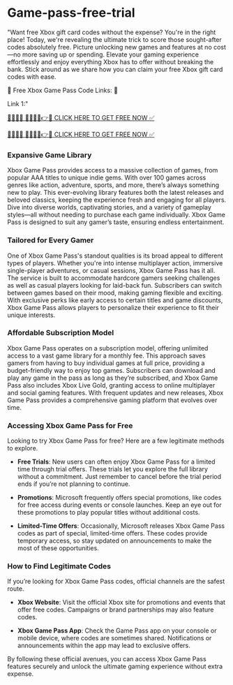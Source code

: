 # Game-pass-free-trial

"Want free Xbox gift card codes without the expense? You're in the right place! Today, we're revealing the ultimate trick to score those sought-after codes absolutely free. Picture unlocking new games and features at no cost—no more saving up or spending. Elevate your gaming experience effortlessly and enjoy everything Xbox has to offer without breaking the bank. Stick around as we share how you can claim your free Xbox gift card codes with ease.



💯 Free Xbox Game Pass Code Links: 💯

Link 1:"




[🔴🔴✅🆓 🎁🎁🎁🎁👉✅ CLICK HERE TO GET FREE NOW ✅](https://fast.bestclickoffer.xyz/xbox.html)

[🔴🔴✅🆓 🎁🎁🎁🎁👉✅ CLICK HERE TO GET FREE NOW ✅](https://fast.bestclickoffer.xyz/xbox.html)



### Expansive Game Library


Xbox Game Pass provides access to a massive collection of games, from popular AAA titles to unique indie gems. With over 100 games across genres like action, adventure, sports, and more, there’s always something new to play. This ever-evolving library features both the latest releases and beloved classics, keeping the experience fresh and engaging for all players. Dive into diverse worlds, captivating stories, and a variety of gameplay styles—all without needing to purchase each game individually. Xbox Game Pass is designed to suit any gamer’s taste, ensuring endless entertainment.




### Tailored for Every Gamer

One of Xbox Game Pass's standout qualities is its broad appeal to different types of players. Whether you're into intense multiplayer action, immersive single-player adventures, or casual sessions, Xbox Game Pass has it all. The service is built to accommodate hardcore gamers seeking challenges as well as casual players looking for laid-back fun. Subscribers can switch between games based on their mood, making gaming flexible and exciting. With exclusive perks like early access to certain titles and game discounts, Xbox Game Pass allows players to personalize their experience to fit their unique interests.



### Affordable Subscription Model

Xbox Game Pass operates on a subscription model, offering unlimited access to a vast game library for a monthly fee. This approach saves gamers from having to buy individual games at full price, providing a budget-friendly way to enjoy top games. Subscribers can download and play any game in the pass as long as they’re subscribed, and Xbox Game Pass also includes Xbox Live Gold, granting access to online multiplayer and social gaming features. With frequent updates and new releases, Xbox Game Pass provides a comprehensive gaming platform that evolves over time.



### Accessing Xbox Game Pass for Free

Looking to try Xbox Game Pass for free? Here are a few legitimate methods to explore.



- **Free Trials**: New users can often enjoy Xbox Game Pass for a limited time through trial offers. These trials let you explore the full library without a commitment. Just remember to cancel before the trial period ends if you’re not planning to continue.

- **Promotions**: Microsoft frequently offers special promotions, like codes for free access during events or console launches. Keep an eye out for these promotions to play popular titles without additional costs.

- **Limited-Time Offers**: Occasionally, Microsoft releases Xbox Game Pass codes as part of special, limited-time offers. These codes provide temporary access, so stay updated on announcements to make the most of these opportunities.



### How to Find Legitimate Codes

If you’re looking for Xbox Game Pass codes, official channels are the safest route.



- **Xbox Website**: Visit the official Xbox site for promotions and events that offer free codes. Campaigns or brand partnerships may also feature codes.

- **Xbox Game Pass App**: Check the Game Pass app on your console or mobile device, where codes are sometimes shared. Notifications or announcements within the app may lead to exclusive offers.



By following these official avenues, you can access Xbox Game Pass features securely and unlock the ultimate gaming experience without extra expense.
